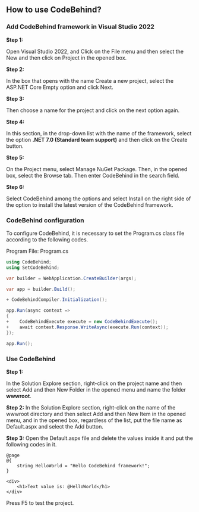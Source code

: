 ## How to use CodeBehind?

### Add CodeBehind framework in Visual Studio 2022

**Step 1:**

Open Visual Studio 2022, and Click on the File menu and then select the New and then click on Project in the opened box.

**Step 2:**

In the box that opens with the name Create a new project, select the ASP.NET Core Empty option and click Next.

**Step 3:**

Then choose a name for the project and click on the next option again.

**Step 4:**

In this section, in the drop-down list with the name of the framework, select the option **.NET 7.0 (Standard team support)** and then click on the Create button.

**Step 5:**

On the Project menu, select Manage NuGet Package. Then, in the opened box, select the Browse tab. Then enter CodeBehind in the search field.

**Step 6:**

Select CodeBehind among the options and select Install on the right side of the option to install the latest version of the CodeBehind framework.

### CodeBehind configuration

To configure CodeBehind, it is necessary to set the Program.cs class file according to the following codes.

Program File: Program.cs
```csharp
using CodeBehind;
using SetCodeBehind;

var builder = WebApplication.CreateBuilder(args);

var app = builder.Build();

+ CodeBehindCompiler.Initialization();

app.Run(async context =>
{
+    CodeBehindExecute execute = new CodeBehindExecute();
+    await context.Response.WriteAsync(execute.Run(context));
});

app.Run();
```

### Use CodeBehind

**Step 1:**

In the Solution Explore section, right-click on the project name and then select Add and then New Folder in the opened menu and name the folder **wwwroot**.

**Step 2:**
In the Solution Explore section, right-click on the name of the wwwroot directory and then select Add and then New Item in the opened menu, and in the opened box, regardless of the list, put the file name as Default.aspx and select the Add button.

**Step 3:**
Open the Default.aspx file and delete the values inside it and put the following codes in it.

```cshtml
@page
@{
    string HelloWorld = "Hello CodeBehind framework!";
}

<div>
    <h1>Text value is: @HelloWorld</h1>
</div>
```

Press F5 to test the project.
